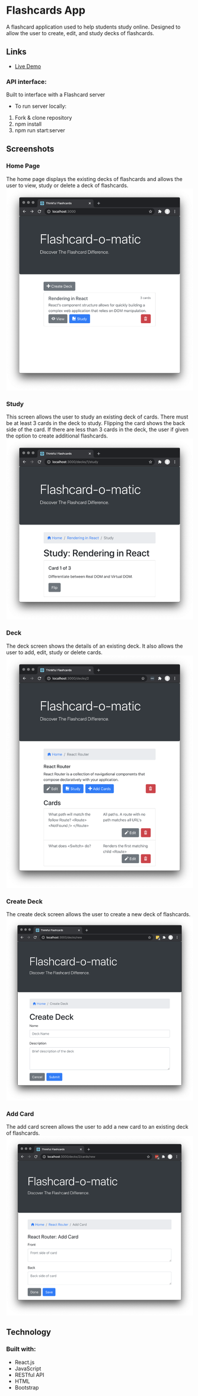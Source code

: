# Flashcards App

A flashcard  application used to help students study online.
Designed to allow the user to create, edit, and study decks of flashcards.


## Links

* [Live Demo](https://project-flashcards-qualified-1-liard.vercel.app/)


### API interface:
 Built to interface with a Flashcard server
 - To run server locally:
  1. Fork & clone repository
  1. npm install
  1. npm run start:server 


## Screenshots

### Home Page
The home page displays the existing decks of flashcards and allows the user to view, study or delete a deck of flashcards.
![home](./screenshots/home.png?raw=true)

### Study
This screen allows the user to study an existing deck of cards. There must be at least 3 cards in the deck to study. Flipping the card shows the back side of the card. If there are less than 3 cards in the deck, the user if given the option to create additional flashcards.
![study](./screenshots/study.png?raw=true)

### Deck
The deck screen shows the details of an existing deck. It also allows the user to add, edit, study or delete cards.
![deck](./screenshots/deck.png?raw=true)

### Create Deck
The create deck screen allows the user to create a new deck of flashcards.
![deck create](./screenshots/deck-create.png?raw=true)

### Add Card
The add card screen allows the user to add a new card to an existing deck of flashcards.
![card add](./screenshots/card-add.png?raw=true)


## Technology

### Built with:
- React.js
- JavaScript
- RESTful API
- HTML
- Bootstrap



